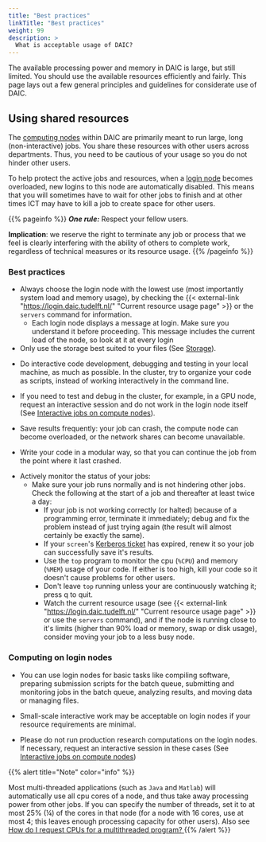 ```yaml
---
title: "Best practices"
linkTitle: "Best practices"
weight: 99
description: >
  What is acceptable usage of DAIC?
---
```


The available processing power and memory in DAIC is large, but still limited. You should use the available resources efficiently and fairly. This page lays out a few general principles and guidelines  for considerate use of DAIC.

## Using shared resources
The [computing nodes](docs/system/#compute-nodes) within DAIC are primarily meant to run large, long (non-interactive) jobs. You share these resources with other users across departments. Thus, you need to be cautious of your usage so you do not hinder other users. 

To help protect the active jobs and resources, when a [login node](docs/system/#login-nodes) becomes overloaded, new logins to this node are automatically disabled. 
This means that you will sometimes have to wait for other jobs to finish and at other times ICT may have to kill a job to create space for other users.

{{% pageinfo %}}
**_One rule:_** Respect your fellow users.

**Implication**: we reserve the right to terminate any job or process that we feel is clearly interfering with the ability of others to complete work, regardless of technical measures or its resource usage.
{{% /pageinfo %}}

### Best practices
* Always choose the login node with the lowest use (most importantly system load and memory usage), by checking the {{< external-link "https://login.daic.tudelft.nl/" "Current resource usage page" >}} or the `servers` command for information.
  * Each login node displays a message at login. Make sure you understand it before proceeding. This message includes the current load of the node, so look at it at every login
* Only use the storage best suited to your files (See [Storage](/docs/system#storage)).

<!--
* ~~Automate your job.~~
  * ~~Prepare a script that runs all necessary steps automatically, so you don't have unnecessary delays and can rerun the job if necessary. Do the interactive pre- and post-processing, including creating and debugging the script, on your own computer as much as possible.~~
-->

* Do interactive code development, debugging and testing in your local machine, as much as possible. In the cluster, try to organize your code as scripts, instead of working interactively in the command line.

* If you need to test and debug in the cluster, for example, in a GPU node, request an interactive session and do not work in the login node itself (See [Interactive jobs on compute nodes](/docs/manual/job-submission/job-interactive)).

* Save results frequently: your job can crash, the compute node can become overloaded, or the network shares can become unavailable. 

* Write your code in a modular way, so that you can continue the job from the point where it last crashed.

<!--
* ~~(Automatically) terminate your jobs when they are done.~~ How?
  * ~~Release the used resources so other users can use them. Have the script save the final results to file and exit.~~
-->

* Actively monitor the status of your jobs:
  * Make sure your job runs normally and is not hindering other jobs. Check the following at the start of a job and thereafter at least twice a day:
    - If your job is not working correctly (or halted) because of a programming error, terminate it immediately; debug and fix the problem instead of just trying again (the result will almost certainly be exactly the same).
    - If your `screen`'s [Kerberos ticket](/docs/manual/job-submission/kerberos) has expired, renew it so your job can successfully save it's results.
    - Use the `top` program to monitor the cpu (`%CPU`) and memory (`%MEM`) usage of your code. If either is too high, kill your code so it doesn't cause problems for other users.
    - Don't leave `top` running unless your are continuously watching it; press q to quit.
    - Watch the current resource usage (see {{< external-link "https://login.daic.tudelft.nl/" "Current resource usage page" >}} or use the `servers` command), and if the node is running close to it's limits (higher than 90% load or memory, swap or disk usage), consider moving your job to a less busy node. <!-- ~~If more than half of the nodes are at their limits, consider killing one or more jobs to make some space for others. ~~ -->

### Computing on login nodes
<!--
* ~~Run only one computing or memory intensive job per login node.~~
  * ~~Leave enough resources for other users. When the number of running threads of all programs combined exceed the number of cores in the node, or the combined virtual memory used exceeds the node's memory, the efficiency of the node will be (severely) reduced.~~
-->

- You can use login nodes for basic tasks like compiling software, preparing submission scripts for the batch queue, submitting and monitoring jobs in the batch queue, analyzing results, and moving data or managing files. 

- Small-scale interactive work may  be acceptable on login nodes if your resource requirements are minimal.

<!--
{{% alert title="Note" color="info" %}}
~~Login nodes have per-user CPU and memory quotas. If you run processes on a login node that push the total usage beyond a certain amount, the limiter will begin killing the largest processes until the total  satisfies the limit. ~~
{{% /alert %}}
-->

- Please do not run production research computations on the login nodes. If necessary, request an interactive session in these cases (See [Interactive jobs on compute nodes](/docs/manual/job-submission/job-interactive)) 

{{% alert title="Note" color="info" %}}

Most multi-threaded applications (such as `Java` and `Matlab`) will automatically use all cpu cores of a node, and thus take away processing power from other jobs. If you can specify the number of threads, set it to at most 25% (¼) of the cores in that node (for a node with 16 cores, use at most 4; this leaves enough processing capacity for other users). Also see [How do I request CPUs for a multithreaded program? ](/support/faqs/job-resources#how-do-i-request-cpus-for-a-multithreaded-program)
{{% /alert %}}
